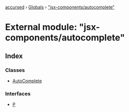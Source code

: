 [accursed](../README.md) › [Globals](../globals.md) › ["jsx-components/autocomplete"](_jsx_components_autocomplete_.md)

# External module: "jsx-components/autocomplete"

## Index

### Classes

* [AutoComplete](../classes/_jsx_components_autocomplete_.autocomplete.md)

### Interfaces

* [P](../interfaces/_jsx_components_autocomplete_.p.md)
